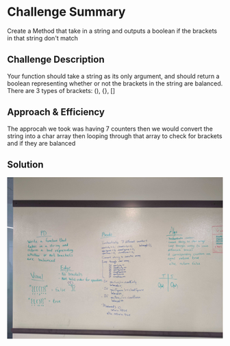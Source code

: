 # Challenge Summary
<!-- Short summary or background information -->
Create a Method that take in a string and outputs a boolean if the brackets in that string don't match 
## Challenge Description
<!-- Description of the challenge -->
Your function should take a string as its only argument, and should return a boolean representing whether or not the brackets in 
the string are balanced. There are 3 types of brackets: (), {}, []
## Approach & Efficiency
<!-- What approach did you take? Why? What is the Big O space/time for this approach? -->
The approcah we took was having 7 counters then we would convert the string into a char array then looping through that array to check for brackets and if they are balanced 
## Solution
<!-- Embedded whiteboard image -->
![screenshot](/assets/CodeChallenge13.jpg)
